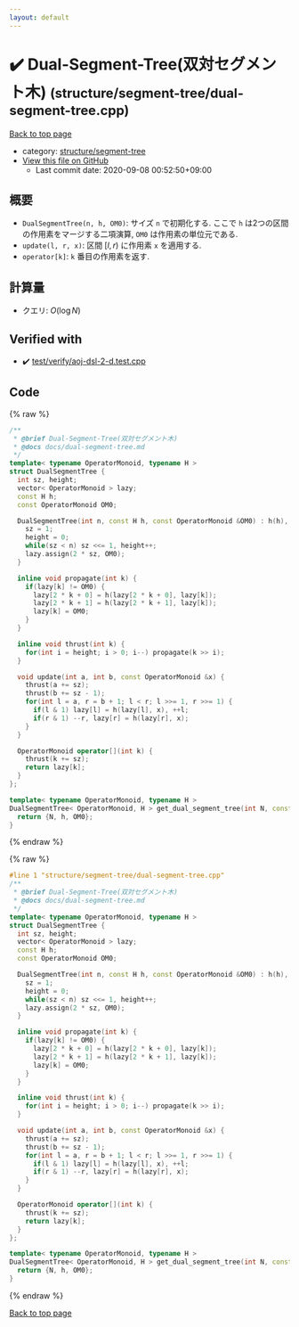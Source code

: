 ```yaml
---
layout: default
---
```


<!-- mathjax config similar to math.stackexchange -->
<script type="text/javascript" async
  src="https://cdnjs.cloudflare.com/ajax/libs/mathjax/2.7.5/MathJax.js?config=TeX-MML-AM_CHTML">
</script>
<script type="text/x-mathjax-config">
  MathJax.Hub.Config({
    TeX: { equationNumbers: { autoNumber: "AMS" }},
    tex2jax: {
      inlineMath: [ ['$','$'] ],
      processEscapes: true
    },
    "HTML-CSS": { matchFontHeight: false },
    displayAlign: "left",
    displayIndent: "2em"
  });
</script>

<script type="text/javascript" src="https://cdnjs.cloudflare.com/ajax/libs/jquery/3.4.1/jquery.min.js"></script>
<script src="https://cdn.jsdelivr.net/npm/jquery-balloon-js@1.1.2/jquery.balloon.min.js" integrity="sha256-ZEYs9VrgAeNuPvs15E39OsyOJaIkXEEt10fzxJ20+2I=" crossorigin="anonymous"></script>
<script type="text/javascript" src="../../../assets/js/copy-button.js"></script>
<link rel="stylesheet" href="../../../assets/css/copy-button.css" />


# :heavy_check_mark: Dual-Segment-Tree(双対セグメント木) <small>(structure/segment-tree/dual-segment-tree.cpp)</small>

<a href="../../../index.html">Back to top page</a>

* category: <a href="../../../index.html#bd066fce418dc5d58690e9bbe0a7a21f">structure/segment-tree</a>
* <a href="{{ site.github.repository_url }}/blob/master/structure/segment-tree/dual-segment-tree.cpp">View this file on GitHub</a>
    - Last commit date: 2020-09-08 00:52:50+09:00




## 概要

* `DualSegmentTree(n, h, OM0)`: サイズ `n` で初期化する. ここで `h` は2つの区間の作用素をマージする二項演算, `OM0` は作用素の単位元である.
* `update(l, r, x)`: 区間 $[l, r)$ に作用素 `x` を適用する.
* `operator[k]`: `k` 番目の作用素を返す.

## 計算量

* クエリ: $O(\log N)$


## Verified with

* :heavy_check_mark: <a href="../../../verify/test/verify/aoj-dsl-2-d.test.cpp.html">test/verify/aoj-dsl-2-d.test.cpp</a>


## Code

<a id="unbundled"></a>
{% raw %}
```cpp
/**
 * @brief Dual-Segment-Tree(双対セグメント木)
 * @docs docs/dual-segment-tree.md
 */
template< typename OperatorMonoid, typename H >
struct DualSegmentTree {
  int sz, height;
  vector< OperatorMonoid > lazy;
  const H h;
  const OperatorMonoid OM0;

  DualSegmentTree(int n, const H h, const OperatorMonoid &OM0) : h(h), OM0(OM0) {
    sz = 1;
    height = 0;
    while(sz < n) sz <<= 1, height++;
    lazy.assign(2 * sz, OM0);
  }

  inline void propagate(int k) {
    if(lazy[k] != OM0) {
      lazy[2 * k + 0] = h(lazy[2 * k + 0], lazy[k]);
      lazy[2 * k + 1] = h(lazy[2 * k + 1], lazy[k]);
      lazy[k] = OM0;
    }
  }

  inline void thrust(int k) {
    for(int i = height; i > 0; i--) propagate(k >> i);
  }

  void update(int a, int b, const OperatorMonoid &x) {
    thrust(a += sz);
    thrust(b += sz - 1);
    for(int l = a, r = b + 1; l < r; l >>= 1, r >>= 1) {
      if(l & 1) lazy[l] = h(lazy[l], x), ++l;
      if(r & 1) --r, lazy[r] = h(lazy[r], x);
    }
  }

  OperatorMonoid operator[](int k) {
    thrust(k += sz);
    return lazy[k];
  }
};

template< typename OperatorMonoid, typename H >
DualSegmentTree< OperatorMonoid, H > get_dual_segment_tree(int N, const H& h, const OperatorMonoid& OM0) {
  return {N, h, OM0};
}

```
{% endraw %}

<a id="bundled"></a>
{% raw %}
```cpp
#line 1 "structure/segment-tree/dual-segment-tree.cpp"
/**
 * @brief Dual-Segment-Tree(双対セグメント木)
 * @docs docs/dual-segment-tree.md
 */
template< typename OperatorMonoid, typename H >
struct DualSegmentTree {
  int sz, height;
  vector< OperatorMonoid > lazy;
  const H h;
  const OperatorMonoid OM0;

  DualSegmentTree(int n, const H h, const OperatorMonoid &OM0) : h(h), OM0(OM0) {
    sz = 1;
    height = 0;
    while(sz < n) sz <<= 1, height++;
    lazy.assign(2 * sz, OM0);
  }

  inline void propagate(int k) {
    if(lazy[k] != OM0) {
      lazy[2 * k + 0] = h(lazy[2 * k + 0], lazy[k]);
      lazy[2 * k + 1] = h(lazy[2 * k + 1], lazy[k]);
      lazy[k] = OM0;
    }
  }

  inline void thrust(int k) {
    for(int i = height; i > 0; i--) propagate(k >> i);
  }

  void update(int a, int b, const OperatorMonoid &x) {
    thrust(a += sz);
    thrust(b += sz - 1);
    for(int l = a, r = b + 1; l < r; l >>= 1, r >>= 1) {
      if(l & 1) lazy[l] = h(lazy[l], x), ++l;
      if(r & 1) --r, lazy[r] = h(lazy[r], x);
    }
  }

  OperatorMonoid operator[](int k) {
    thrust(k += sz);
    return lazy[k];
  }
};

template< typename OperatorMonoid, typename H >
DualSegmentTree< OperatorMonoid, H > get_dual_segment_tree(int N, const H& h, const OperatorMonoid& OM0) {
  return {N, h, OM0};
}

```
{% endraw %}

<a href="../../../index.html">Back to top page</a>

